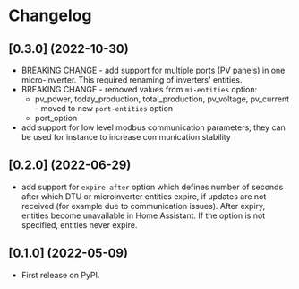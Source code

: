 # Changelog

## [0.3.0] (2022-10-30)

* BREAKING CHANGE - add support for multiple ports (PV panels) in one micro-inverter. This required renaming of inverters'
  entities.
* BREAKING CHANGE - removed values from `mi-entities` option:
  * pv_power, today_production, total_production, pv_voltage, pv_current - moved to new `port-entities` option
  * port_option
* add support for low level modbus communication parameters, they can be used for instance to increase communication
  stability

## [0.2.0] (2022-06-29)

* add support for `expire-after` option which defines number of seconds after which DTU or microinverter entities
  expire, if updates are not received (for example due to communication issues). After expiry, entities become
  unavailable in Home Assistant. If the option is not specified, entities never expire.

## [0.1.0] (2022-05-09)

* First release on PyPI.
